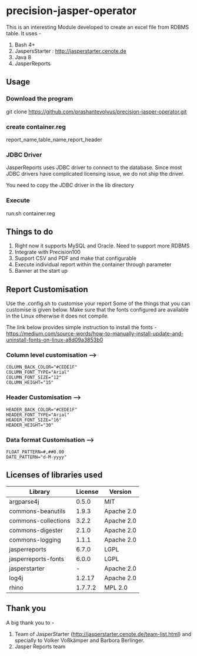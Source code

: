 # precision-jasper-operator
This is an interesting Module developed to create an excel file from RDBMS table.
It uses - 
1) Bash 4+
2) JaspersStarter : http://jasperstarter.cenote.de
3) Java 8
4) JasperReports

## Usage
### Download the program
git clone https://github.com/prashantevolvus/precision-jasper-operator.git
### create container.reg
report_name,table_name,report_header
### JDBC Driver
JasperReports uses JDBC driver to connect to the database. Since most JDBC drivers have complicated licensing issue, we do not ship the driver.

You need to copy the JDBC driver in the lib directory

### Execute
run.sh container.reg


## Things to do
1) Right now it supports MySQL and Oracle. Need to support more RDBMS
2) Integrate with Precision100
3) Support CSV and PDF and make that configurable
4) Execute individual report within the container through parameter
5) Banner at the start up


## Report Customisation
Use the .config.sh to customise your report
Some of the things that you can customise is given below.
Make sure that the fonts configured are available in the Linux otherwise it does not compile.

The link below provides simple instruction to install the fonts - 
https://medium.com/source-words/how-to-manually-install-update-and-uninstall-fonts-on-linux-a8d09a3853b0


### Column level customisation --> 
```
COLUMN_BACK_COLOR="#CEDE1F"
COLUMN_FONT_TYPE="Arial"
COLUMN_FONT_SIZE="12"
COLUMN_HEIGHT="15"
```
### Header Customisation -->
```
HEADER_BACK_COLOR="#CEDE1F"
HEADER_FONT_TYPE="Arial"
HEADER_FONT_SIZE="16"
HEADER_HEIGHT="30"
```
### Data format Customisation -->
```
FLOAT_PATTERN=#,##0.00
DATE_PATTERN="d-M-yyyy"
```
## Licenses of libraries used 
|Library|License|Version|
|-------|-------|-------|
|argparse4j|0.5.0|MIT|
|commons-beanutils|1.9.3|Apache 2.0|
|commons-collections|3.2.2|Apache 2.0|
|commons-digester|2.1.0|Apache 2.0|
|commons-logging|1.1.1|Apache 2.0|
|jasperreports|6.7.0|LGPL|
|jasperreports-fonts|6.0.0|LGPL|
|jasperstarter|-|Apache 2.0|
|log4j|1.2.17|Apache 2.0|
|rhino|1.7.7.2|MPL 2.0|

## Thank you
A big thank you to - 
1) Team of JasperStarter (http://jasperstarter.cenote.de/team-list.html) and specially to Volker Voßkämper and Barbora Berlinger. 
2) Jasper Reports team
